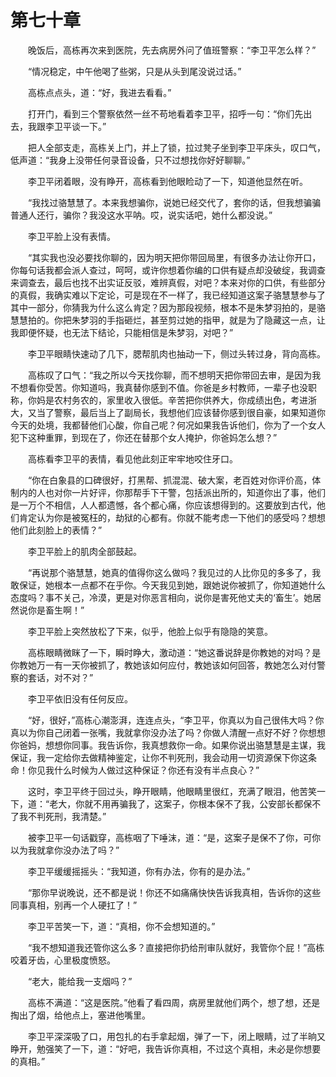 #	第七十章

　　晚饭后，高栋再次来到医院，先去病房外问了值班警察：“李卫平怎么样？”

　　“情况稳定，中午他喝了些粥，只是从头到尾没说过话。”

　　高栋点点头，道：“好，我进去看看。”

　　打开门，看到三个警察依然一丝不苟地看着李卫平，招呼一句：“你们先出去，我跟李卫平谈一下。”

　　把人全部支走，高栋关上门，并上了锁，拉过凳子坐到李卫平床头，叹口气，低声道：“我身上没带任何录音设备，只不过想找你好好聊聊。”

　　李卫平闭着眼，没有睁开，高栋看到他眼睑动了一下，知道他显然在听。

　　“我找过骆慧慧了。本来我想骗你，说她已经交代了，套你的话，但我想骗骗普通人还行，骗你？我没这水平呐。哎，说实话吧，她什么都没说。”

　　李卫平脸上没有表情。

　　“其实我也没必要找你聊的，因为明天把你带回局里，有很多办法让你开口，你每句话我都会派人查过，呵呵，或许你想着你编的口供有疑点却没破绽，我调查来调查去，最后也找不出实证反驳，难辨真假，对吧？本来对你的口供，有些部分的真假，我确实难以下定论，可是现在不一样了，我已经知道这案子骆慧慧参与了其中一部分，你猜我为什么这么肯定？因为那段视频，根本不是朱梦羽拍的，是骆慧慧拍的。你把朱梦羽的手指砸烂，甚至剪过她的指甲，就是为了隐藏这一点，让我即便怀疑，也无法下结论，只能相信是朱梦羽，对吧？”

　　李卫平眼睛快速动了几下，腮帮肌肉也抽动一下，侧过头转过身，背向高栋。

　　高栋叹了口气：“我之所以今天找你聊，而不想明天把你带回去审，是因为我不想看你受苦。你知道吗，我真替你感到不值。你爸是乡村教师，一辈子也没职称，你妈是农村务农的，家里收入很低。辛苦把你供养大，你成绩出色，考进浙大，又当了警察，最后当上了副局长，我想他们应该替你感到很自豪，如果知道你今天的处境，我都替他们心酸，你自己呢？何况如果我告诉他们，你为了一个女人犯下这种重罪，到现在了，你还在替那个女人掩护，你爸妈怎么想？”

　　高栋看李卫平的表情，看见他此刻正牢牢地咬住牙口。

　　“你在白象县的口碑很好，打黑帮、抓混混、破大案，老百姓对你评价高，体制内的人也对你一片好评，你那帮手下干警，包括派出所的，知道你出了事，他们是一万个不相信，人人都遗憾，各个都心痛，你应该想得到的。这要放到古代，他们肯定认为你是被冤枉的，劫狱的心都有。你就不能考虑一下他们的感受吗？想想他们此刻脸上的表情？”

　　李卫平脸上的肌肉全部鼓起。

　　“再说那个骆慧慧，她真的值得你这么做吗？我见过的人比你见的多多了，我敢保证，她根本一点都不在乎你。今天我见到她，跟她说你被抓了，你知道她什么态度吗？事不关己，冷漠，更是对你恶言相向，说你是害死他丈夫的‘畜生’。她居然说你是畜生啊！”

　　李卫平脸上突然放松了下来，似乎，他脸上似乎有隐隐的笑意。

　　高栋眼睛微眯了一下，瞬时睁大，激动道：“她这番说辞是你教她的对吗？是你教她万一有一天你被抓了，教她该如何应付，教她该如何回答，教她怎么对付警察的套话，对不对？”

　　李卫平依旧没有任何反应。

　　“好，很好，”高栋心潮澎湃，连连点头，“李卫平，你真以为自己很伟大吗？你真以为你自己闭着一张嘴，我就拿你没办法了吗？你做人清醒一点好不好？你想想你爸妈，想想你同事。我告诉你，我真想救你一命。如果你说出骆慧慧是主谋，我保证，我一定给你去做精神鉴定，让你不判死刑，我会动用一切资源保下你这条命！你见我什么时候为人做过这种保证？你还有没有半点良心？”

　　这时，李卫平终于回过头，睁开眼睛，他眼睛里很红，充满了眼泪，他苦笑一下，道：“老大，你就不用再骗我了，这案子，你根本保不了我，公安部长都保不了我不判死刑，我清楚。”

　　被李卫平一句话戳穿，高栋咽了下唾沫，道：“是，这案子是保不了你，可你以为我就拿你没办法了吗？”

　　李卫平缓缓摇摇头：“我知道，你有办法，你有的是办法。”

　　“那你早说晚说，还不都是说！你还不如痛痛快快告诉我真相，告诉你的这些同事真相，别再一个人硬扛了！”

　　李卫平苦笑一下，道：“真相，你不会想知道的。”

　　“我不想知道我还管你这么多？直接把你扔给刑审队就好，我管你个屁！”高栋咬着牙齿，心里极度愤怒。

　　“老大，能给我一支烟吗？”

　　高栋不满道：“这是医院。”他看了看四周，病房里就他们两个，想了想，还是掏出了烟，给他点上，塞进他嘴里。

　　李卫平深深吸了口，用包扎的右手拿起烟，弹了一下，闭上眼睛，过了半晌又睁开，勉强笑了一下，道：“好吧，我告诉你真相，不过这个真相，未必是你想要的真相。”

